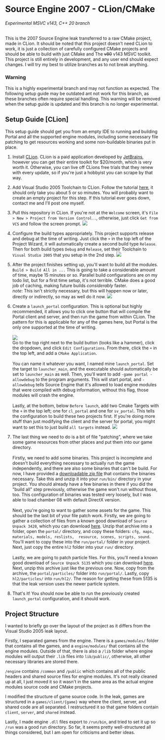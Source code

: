 # Source Engine 2007 - CLion/CMake
###### Experimental MSVC v143, C++ 20 branch

This is the 2007 Source Engine leak transferred to a raw CMake project, made in CLion. It should be noted
that this project doesn't need CLion to work, it is just a collection of carefully configured CMake projects and should
be able to build with just CMake and The ~~v80~~ v143 MSVC toolkit. This project is still entirely in development, and any user
end should expect changes. I will try my best to utilize branches as to not break anything.

### **Warning**
This is a highly experimental branch and may not function as expected. The following setup guide may be outdated ant
not work for this branch, as these branches often require special handling. This warning will be removed when the setup
guide is updated and this branch is no longer experimental.

## Setup Guide [CLion]

This setup guide should get you from an empty IDE to running and building Portal and all the supported engine modules,
including some necessary file patching to get resources working and some non-buildable binaries put in place.

1. Install [CLion](https://www.jetbrains.com/clion/). CLion is a paid application developed by [JetBrains](https://www.jetbrains.com/),
however you can get their entire toolkit for $20/month, which is very worth it. Otherwise, you can live off CLions free trials
that they renew with every update, so if you're just a hobbyist you can scrape by that way.


2. Add Visual Studio 2005 Toolchain to CLion. Follow the tutorial [here](https://florian0.gitlab.io/sro_devkit/build-environment/clion/#prepare-clion),
it should only take you about 5 or so minutes. You will probably want to create an empty project for this step. If this tutorial ever goes down, contact me and I'll post one myself.


3. Pull this repository in CLion. If you're not at the `Welcome` screen, it's `File > New > Project from Version Control..`,
otherwise, just click `Get from VCS` and follow the screen prompt.
   ![](https://media.discordapp.net/attachments/365987434800087041/976782626364997652/clion64_wFynBgIn68.gif?width=827&height=676)


4. Configure the build types appropriately. This project supports release and debug at the time of writing. Just click
the `+` in the top left of the Project Wizard, it will automatically create a second build type `Release`. Then for both
build types `Debug` and `Release`, set their Toolchain to `Visual Studio 2005` that you setup in the 2nd step.
![](https://media.discordapp.net/attachments/365987434800087041/976783039256477706/clion64_9fkWmVhfYm.gif?width=816&height=676)


5. After the project finishes setting up, you'll want to build all the modules. `Build > Build All in ...` This is going to 
take a considerable amount of time, maybe 15 minutes or so. Parallel build configurations are on my todo list, but for a 
first time setup, it's not terrible. CMake does a good job of caching, making future builds *considerably* faster.<br>
*note*: This isn't strictly necessary, but this will happen now or later, directly or indirectly, so may as well do it now.
![](https://cdn.discordapp.com/attachments/365987434800087041/976787183883132938/unknown.png)


6. Create a `launch_portal` configuration. This is optional but highly recommended, it allows you to click one button that
will compile the Portal client and server, and then run the game from within CLion. The pattern for this is applicable for
any of the games here, but Portal is the only one supported at the time of writing.<br><br>![](https://media.discordapp.net/attachments/365987434800087041/976796005515280424/unknown.png)
<br>Go to the top right next to the build button (looks like a hammer), click the dropdown, and click `Edit Configurations`. From there, click the `+` in the
top left, and add a `CMake Application`.<br><br>You can name it whatever you want, I named mine `launch_portal`. Set the
target to `launcher_main`, and the executable should automatically be set to `launcher_main` as well. Then, you'll want
to add `-game portal -allowdebug` to the program arguments. This will start portal, and `-allowdebug` tells Source Engine
that it's allowed to load engine modules that were compiled with debug information, without this flag, those modules will
crash the engine.<br><br>Lastly, at the bottom, below `Before launch`, add two Cmake Targets with the `+` in the top left;
one for `cl_portal` and one for `sv_portal`. This tells the configuration to build these two projects first. If you're doing
more stuff than just modifying the client and the server for portal, you might want to set this to just build `all targets`
instead.
![](https://media.discordapp.net/attachments/365987434800087041/976796373322186772/unknown.png?width=898&height=676)


7. The last thing we need to do is a bit of file "patching", where we take some game resources from other places and put
them into our game directory.<br><br>Firstly, we need to add some binaries. This project is incomplete and doesn't build
everything necessary to actually run the game independently, and there are also some binaries that can't be build. For
now, I have provided a [downloadable zip file](https://cdn.discordapp.com/attachments/365987434800087041/976801819328151612/leak_binaries_patch.zip)
that contains the binaries necessary. Take this and unzip it into your `run/bin/` directory in your project. You should
already have a few binaries in there if you did the "build all" step previously, otherwise the game won't run without those, too.
This configuration of binaries was tested very loosely, but I was able to load chamber 08 with default DirectX version.<br><br>
Next, you're going to want to gather some assets for the game. This should be the last bit of your file patch work. Firstly,
we are going to gather a collection of files from a known good download of `Source Unpack 3420`, which you can download [here](https://sourceunpack.gameabusefastcomplete.com/Portal_3420.7z).
Unzip that archive into a folder, open the `portal/` directory, and copy these folders: `cfg, maps, materials, models, reslists, 
resource, scenes, scripts, sound`. You'll want to copy these into the `run/portal/` folder in your project.
Next, just copy the entire `hl2` folder into your `run/` directory.<br><br>
Lastly, we are going to patch particle files. For this, you'll need a known good download of `Source Unpack 5135` which
you can download [here](https://sourceunpack.gameabusefastcomplete.com/Source_Unpack.zip). Next, unzip this archive just
like the previous one. Now, copy from the archive, the `portal/particles/` folder into `run/portal/`. Lastly, copy
`hl2/particles/` into `run/hl2/`. The reason for getting these from 5135 is that the leak version uses the newer particle
system.


8. That's it! You should now be able to run the previously created `launch_portal` configuration, and it should work.

## Project Structure

I wanted to briefly go over the layout of the project as it differs from the Visual Studio 2005 leak layout.


Firstly, I separated games from the engine. There is a `games/modules/` folder that contains all the games, and a
`engine/modules/` that contains all the engine modules. Outside of that, there is also a `/lib` folder where engine
modules will output their `.lib` files into `lib/public/`, otherwise, all other necessary libraries are stored there.

`/engine` contains `/common` and `/public` which contains all of the public headers and shared source files for engine
modules. It's not really cleaned up at all, I just moved it so it wasn't in the same area as the actual engine modules
source code and CMake projects.

I modified the structure of game source code. In the leak, games are structured in a `games/client/{game}` way where the
client, server, and shared code are all separated. I restructured it so that game folders contain `client`, `server`, and
`shared` instead.

Lastly, I made engine `.dll` files export to `/run/bin`, and tried to set it up so `/run` was a good run directory. So far,
it seems pretty well-structured all things considered, but I am open for criticisms and better ideas.

[//]: # (TODO: replace previous Discord links with links to files within the repo.)
